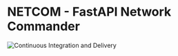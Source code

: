 # NETCOM - FastAPI Network Commander

![Continuous Integration and Delivery](https://github.com/rbraddev/fastapi-netcom/workflows/Continuous%20Integration%20and%20Delivery/badge.svg?branch=master)
